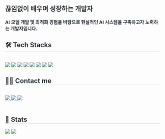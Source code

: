 <!--
**kimcookie00/kimcookie00** is a ✨ _special_ ✨ repository because its `README.md` (this file) appears on your GitHub profile.

Here are some ideas to get you started:

- 🔭 I’m currently working on ...
- 🌱 I’m currently learning ...
- 👯 I’m looking to collaborate on ...
- 🤔 I’m looking for help with ...
- 💬 Ask me about ...
- 📫 How to reach me: ...
- 😄 Pronouns: ...
- ⚡ Fun fact: ...
-->

<div style="text-align: left;"> 
    <h2 style="border-bottom: 1px solid #d8dee4; color: #282d33;"> 끊임없이 배우며 성장하는 개발자 </h2>  
    <div style="font-weight: 700; font-size: 15px; text-align: left; color: #282d33;"> AI 모델 개발 및 최적화 경험을 바탕으로 현실적인 AI 시스템을 구축하고자 노력하는 개발자입니다. </div> 
    </div>
    <div style="text-align: left;">
    <h2 style="border-bottom: 1px solid #d8dee4; color: #282d33;"> 🛠️ Tech Stacks </h2> <br> 
    <div style="margin: ; text-align: left;" "text-align: left;"> <img src="https://img.shields.io/badge/Python-3776AB?style=flat-square&logo=Python&logoColor=white">
          <img src="https://img.shields.io/badge/PyTorch-EE4C2C?style=flat-square&logo=PyTorch&logoColor=white">
          <img src="https://img.shields.io/badge/Spark-E25A1C?style=flat-square&logo=apachespark&logoColor=white">
          <img src="https://img.shields.io/badge/Javascript-F7DF1E?style=flat-square&logo=Javascript&logoColor=white">
          <img src="https://img.shields.io/badge/Flask-000000?style=flat-square&logo=Flask&logoColor=white">
          <img src="https://img.shields.io/badge/Unity-FFFFFF?style=flat-square&logo=unity&logoColor=black">
          <img src="https://img.shields.io/badge/R-276DC3?style=flat-square&logo=r&logoColor=black">
          <img src="https://img.shields.io/badge/Amazon EC2-FF9900?style=flat-square&logo=amazonec2&logoColor=black">
          </div>
    </div>
    <div style="text-align: left;">
    <h2 style="border-bottom: 1px solid #d8dee4; color: #282d33;"> 🧑‍💻 Contact me </h2> <br> 
    <div style="text-align: left;"> <a href=https://efficient-fuchsia-04b.notion.site/_-13dc7b80925d801d94fff08988225e00?pvs=4> <img src="https://img.shields.io/badge/Notion-000000?style=flat-square&logo=Notion&logoColor=white&link=https://efficient-fuchsia-04b.notion.site/_-13dc7b80925d801d94fff08988225e00?pvs=4"> </a>
         <a href=mailto:kkrrdd021@gmail.com> <img src="https://img.shields.io/badge/Gmail-EA4335?style=flat-square&logo=Gmail&logoColor=white&link=mailto:kkrrdd021@gmail.com"> </a>
         <a href=https://kim-cookie.tistory.com/> <img src="https://img.shields.io/badge/Tistory-000000?style=flat-square&logo=Tistory&logoColor=white&link=https://kim-cookie.tistory.com/"> </a>
          </div>  <br> 
    <div style="text-align: left;">  </div> 
    </div>
    <div style="text-align: left;"> 
    <h2 style="border-bottom: 1px solid #d8dee4; color: #282d33;"> 🏅 Stats </h2> <div style="text-align: left;"> <img src="https://github-readme-stats.vercel.app/api?username=kimcookie00&bg_color=180,000000,&title_color=000000&text_color=000000"
         /> <img src="https://github-readme-stats.vercel.app/api/top-langs/?username=kimcookie00&layout=compact&bg_color=180,000000,&title_color=000000&text_color=000000"
           /> </div> 
    </div>
    
